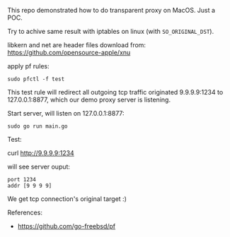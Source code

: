 This repo demonstrated how to do transparent proxy on MacOS. Just a POC.

Try to achive same result with iptables on linux (with `SO_ORIGINAL_DST`).

libkern and net are header files download from: https://github.com/opensource-apple/xnu

apply pf rules:

    sudo pfctl -f test

This test rule will redirect all outgoing tcp traffic originated 9.9.9.9:1234 to 127.0.0.1:8877, which our demo proxy server is listening.

Start server, will listen on 127.0.0.1:8877:

    sudo go run main.go


Test:

  curl  http://9.9.9.9:1234


will see server ouput:

    port 1234
    addr [9 9 9 9]


We get tcp connection's original target :)

References:

- https://github.com/go-freebsd/pf
